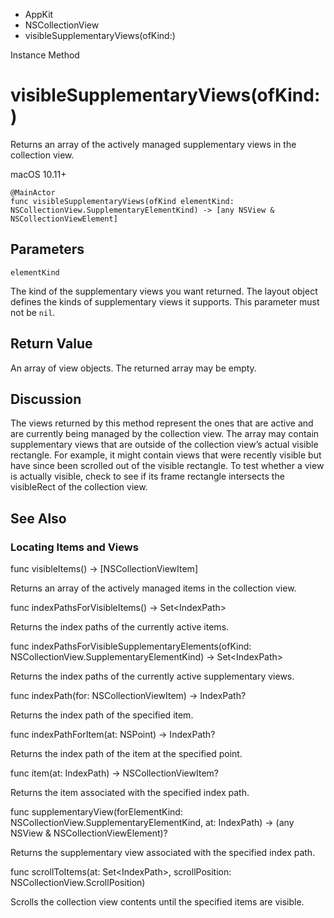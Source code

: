 

- AppKit
- NSCollectionView
-  visibleSupplementaryViews(ofKind:) 

Instance Method

# visibleSupplementaryViews(ofKind:)

Returns an array of the actively managed supplementary views in the collection view.

macOS 10.11+

``` source
@MainActor
func visibleSupplementaryViews(ofKind elementKind: NSCollectionView.SupplementaryElementKind) -> [any NSView & NSCollectionViewElement]
```

## Parameters 

`elementKind`  

The kind of the supplementary views you want returned. The layout object defines the kinds of supplementary views it supports. This parameter must not be `nil`.

## Return Value

An array of view objects. The returned array may be empty.

## Discussion

The views returned by this method represent the ones that are active and are currently being managed by the collection view. The array may contain supplementary views that are outside of the collection view’s actual visible rectangle. For example, it might contain views that were recently visible but have since been scrolled out of the visible rectangle. To test whether a view is actually visible, check to see if its frame rectangle intersects the visibleRect of the collection view.

## See Also

### Locating Items and Views

func visibleItems() -> [NSCollectionViewItem]

Returns an array of the actively managed items in the collection view.

func indexPathsForVisibleItems() -> Set&lt;IndexPath>

Returns the index paths of the currently active items.

func indexPathsForVisibleSupplementaryElements(ofKind: NSCollectionView.SupplementaryElementKind) -> Set&lt;IndexPath>

Returns the index paths of the currently active supplementary views.

func indexPath(for: NSCollectionViewItem) -> IndexPath?

Returns the index path of the specified item.

func indexPathForItem(at: NSPoint) -> IndexPath?

Returns the index path of the item at the specified point.

func item(at: IndexPath) -> NSCollectionViewItem?

Returns the item associated with the specified index path.

func supplementaryView(forElementKind: NSCollectionView.SupplementaryElementKind, at: IndexPath) -> (any NSView &amp; NSCollectionViewElement)?

Returns the supplementary view associated with the specified index path.

func scrollToItems(at: Set&lt;IndexPath>, scrollPosition: NSCollectionView.ScrollPosition)

Scrolls the collection view contents until the specified items are visible.

